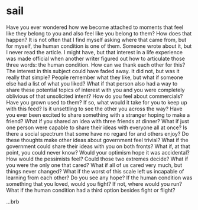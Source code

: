 # sail

Have you ever wondered how we become attached to moments that feel like they belong to you and also feel like you belong to them? How does that happen? It is not often that I find myself asking where that came from, but for myself, the human condition is one of them. Someone wrote about it, but I never read the article. I might have, but that interest in a life experience was made official when another writer figured out how to articulate those three words: the human condition. How can we thank each other for this? The interest in this subject could have faded away. It did not, but was it really that simple? People remember what they like, but what if someone else had a list of what you liked? What if that person also had a way to share these potential topics of interest with you and you were completely oblivious of that unsolicited intent? How do you feel about commercials? Have you grown used to them? If so, what would it take for you to keep up with this feed? Is it unsettling to see the other you across the way? Have you ever been excited to share something with a stranger hoping to make a friend? What if you shared an idea with three friends at dinner? What if just one person were capable to share their ideas with everyone all at once? Is there a social spectrum that some have no regard for and others enjoy? Do these thoughts make other ideas about government feel trivial? What if the government could share their ideas with you on both fronts? What if, at that point, you could never know? Would your optimism hope it was accidental? How would the pessimists feel? Could those two extremes decide? What if you were the only one that cared? What if all of us cared very much, but things never changed? What if the worst of this scale left us incapable of learning from each other? Do you see any hope? If the human condition was something that you loved, would you fight? If not, where would you run? What if the human condition had a third option besides fight or flight?



...brb
